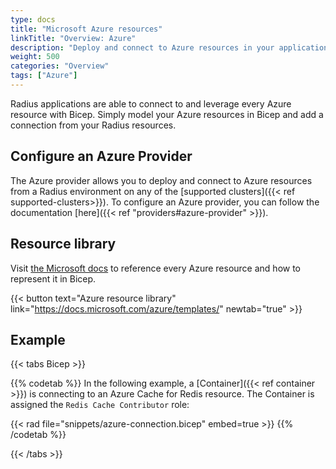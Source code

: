 ```yaml
---
type: docs
title: "Microsoft Azure resources"
linkTitle: "Overview: Azure"
description: "Deploy and connect to Azure resources in your application"
weight: 500
categories: "Overview"
tags: ["Azure"]
---
```


Radius applications are able to connect to and leverage every Azure resource with Bicep. Simply model your Azure resources in Bicep and add a connection from your Radius resources.

## Configure an Azure Provider

The Azure provider allows you to deploy and connect to Azure resources from a Radius environment on any of the [supported clusters]({{< ref supported-clusters>}}). To configure an Azure provider, you can follow the documentation [here]({{< ref "providers#azure-provider" >}}).

## Resource library

Visit [the Microsoft docs](https://docs.microsoft.com/azure/templates/) to reference every Azure resource and how to represent it in Bicep.

{{< button text="Azure resource library" link="https://docs.microsoft.com/azure/templates/" newtab="true" >}}

## Example

{{< tabs Bicep >}}

{{% codetab %}}
In the following example, a [Container]({{< ref container >}}) is connecting to an Azure Cache for Redis resource. The Container is assigned the `Redis Cache Contributor` role:

{{< rad file="snippets/azure-connection.bicep" embed=true >}}
{{% /codetab %}}

{{< /tabs >}}

